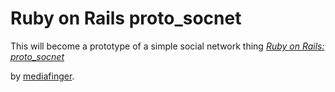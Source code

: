 # Ruby on Rails proto_socnet

This will become a prototype of a simple social network thing
[*Ruby on Rails: proto_socnet*](http://blooming-planet-653.heroku.com/)

by [mediafinger](http://mediafinger.com/).

